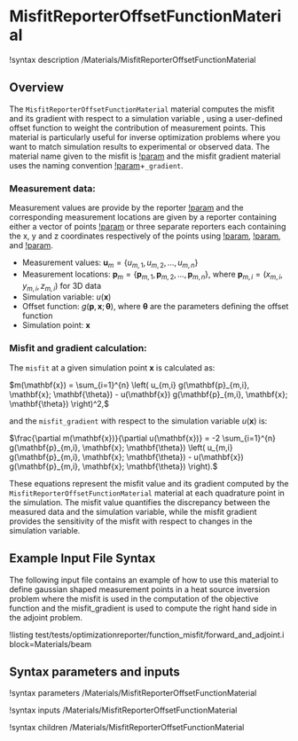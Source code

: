 # MisfitReporterOffsetFunctionMaterial

!syntax description /Materials/MisfitReporterOffsetFunctionMaterial

## Overview

The `MisfitReporterOffsetFunctionMaterial` material computes the misfit and its gradient with respect to a simulation variable , using a user-defined offset function to weight the contribution of measurement points. This material is particularly useful for inverse optimization problems where you want to match simulation results to experimental or observed data.  The material name given to the misfit is [!param](/Materials/MisfitReporterOffsetFunctionMaterial/property_name) and the misfit gradient material uses the naming convention [!param](/Materials/MisfitReporterOffsetFunctionMaterial/property_name)+`_gradient`.

### Measurement data:

Measurement values are provide by the reporter [!param](/Materials/MisfitReporterOffsetFunctionMaterial/measurement_value_name) and the corresponding measurement locations are given by a reporter containing either a vector of points [!param](/Materials/MisfitReporterOffsetFunctionMaterial/point_name) or three separate reporters each containing the x, y and z coordinates respectively of the points using [!param](/Materials/MisfitReporterOffsetFunctionMaterial/x_coord_name), [!param](/Materials/MisfitReporterOffsetFunctionMaterial/y_coord_name), and [!param](/Materials/MisfitReporterOffsetFunctionMaterial/z_coord_name).

- Measurement values: $\mathbf{u}_m = \{u_{m,1}, u_{m,2}, \ldots, u_{m,n}\}$
- Measurement locations: $\mathbf{p}_m = \{\mathbf{p}_{m,1}, \mathbf{p}_{m,2}, \ldots, \mathbf{p}_{m,n}\}$, where $\mathbf{p}_{m,i} = (x_{m,i}, y_{m,i}, z_{m,i})$ for 3D data
- Simulation variable: $u(\mathbf{x})$
- Offset function: $g(\mathbf{p}, \mathbf{x}; \mathbf{\theta})$, where $\mathbf{\theta}$ are the parameters defining the offset function
- Simulation point: $\mathbf{x}$

### Misfit and gradient calculation:

The `misfit` at a given simulation point $\mathbf{x}$ is calculated as:

$m(\mathbf{x}) = \sum_{i=1}^{n} \left( u_{m,i} g(\mathbf{p}_{m,i}, \mathbf{x}; \mathbf{\theta}) - u(\mathbf{x}) g(\mathbf{p}_{m,i}, \mathbf{x}; \mathbf{\theta}) \right)^2,$

and the `misfit_gradient` with respect to the simulation variable $u(\mathbf{x})$ is:

$\frac{\partial m(\mathbf{x})}{\partial u(\mathbf{x})} = -2 \sum_{i=1}^{n} g(\mathbf{p}_{m,i}, \mathbf{x}; \mathbf{\theta}) \left( u_{m,i} g(\mathbf{p}_{m,i}, \mathbf{x}; \mathbf{\theta}) - u(\mathbf{x}) g(\mathbf{p}_{m,i}, \mathbf{x}; \mathbf{\theta}) \right).$

These equations represent the misfit value and its gradient computed by the `MisfitReporterOffsetFunctionMaterial` material at each quadrature point in the simulation. The misfit value quantifies the discrepancy between the measured data and the simulation variable, while the misfit gradient provides the sensitivity of the misfit with respect to changes in the simulation variable.

## Example Input File Syntax

The following input file contains an example of how to use this material to define gaussian shaped measurement points in a heat source inversion problem where the misfit is used in the computation of the objective function and the misfit_gradient is used to compute the right hand side in the adjoint problem.

!listing test/tests/optimizationreporter/function_misfit/forward_and_adjoint.i block=Materials/beam

## Syntax parameters and inputs

!syntax parameters /Materials/MisfitReporterOffsetFunctionMaterial

!syntax inputs /Materials/MisfitReporterOffsetFunctionMaterial

!syntax children /Materials/MisfitReporterOffsetFunctionMaterial
